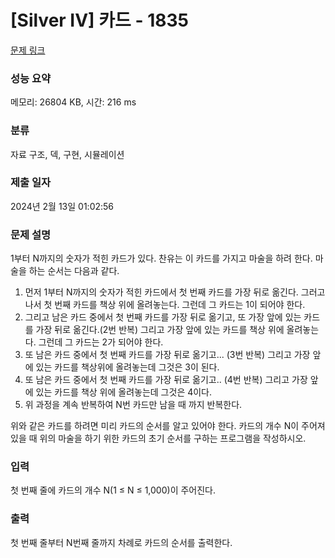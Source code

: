 # [Silver IV] 카드 - 1835 

[문제 링크](https://www.acmicpc.net/problem/1835) 

### 성능 요약

메모리: 26804 KB, 시간: 216 ms

### 분류

자료 구조, 덱, 구현, 시뮬레이션

### 제출 일자

2024년 2월 13일 01:02:56

### 문제 설명

<p>1부터 N까지의 숫자가 적힌 카드가 있다. 찬유는 이 카드를 가지고 마술을 하려 한다. 마술을 하는 순서는 다음과 같다.</p>

<ol>
	<li>먼저 1부터 N까지의 숫자가 적힌 카드에서 첫 번째 카드를 가장 뒤로 옮긴다. 그러고 나서 첫 번째 카드를 책상 위에 올려놓는다. 그런데 그 카드는 1이 되어야 한다.</li>
	<li>그리고 남은 카드 중에서 첫 번째 카드를 가장 뒤로 옮기고, 또 가장 앞에 있는 카드를 가장 뒤로 옮긴다.(2번 반복) 그리고 가장 앞에 있는 카드를 책상 위에 올려놓는다. 그런데 그 카드는 2가 되어야 한다.</li>
	<li>또 남은 카드 중에서 첫 번째 카드를 가장 뒤로 옮기고... (3번 반복) 그리고 가장 앞에 있는 카드를 책상위에 올려놓는데 그것은 3이 된다.</li>
	<li>또 남은 카드 중에서 첫 번째 카드를 가장 뒤로 옮기고.. (4번 반복) 그리고 가장 앞에 있는 카드를 책상 위에 올려놓는데 그것은 4이다.</li>
	<li>위 과정을 계속 반복하여 N번 카드만 남을 때 까지 반복한다.</li>
</ol>

<p>위와 같은 카드를 하려면 미리 카드의 순서를 알고 있어야 한다. 카드의 개수 N이 주어져 있을 때 위의 마술을 하기 위한 카드의 초기 순서를 구하는 프로그램을 작성하시오.</p>

### 입력 

 <p>첫 번째 줄에 카드의 개수 N(1 ≤ N ≤ 1,000)이 주어진다.</p>

### 출력 

 <p>첫 번째 줄부터 N번째 줄까지 차례로 카드의 순서를 출력한다.</p>

